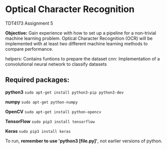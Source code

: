# Optical Character Recognition
TDT4173 Assignment 5

**Objective:** 	Gain experience with how to set up a pipeline for a non-trivial machine learning problem. Optical Character Recognition (OCR) will be implemented with at least two different machine learning methods to compare performance.

helpers: 	Contains funtions to prepare the dataset
cnn: 		Implementation of a convolutional neural network to classify datasets



## Required packages:
**python3**
`sudo apt-get install python3-pip python3-dev`

**numpy**
`sudo apt-get python-numpy`

**OpenCV**
`sudo apt-get install python-opencv`

**TensorFlow**
`sudo pip3 install tensorflow`

**Keras**
`sudo pip3 install keras`



To run, **remember to use 'python3 [file.py]'**, not earlier versions of python.
